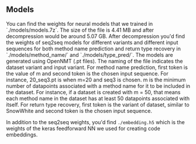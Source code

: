 
<h2>Models</h2>
You can find the weights for neural models that we trained in `./models/models.7z`. The size of the file is 4.41 MB and after decompression would be around 5.07 GB. After decompression you'd find the weights of seq2seq models for different variants and different input sequences for both method name prediction and return type recovery in `./models/method_name/` and `./models/type_pred/`. The models are generated using OpenNMT (.pt files). The naming of the file indicates the dataset variant and input variant. For method name prediction, first token is the value of m and second token is the chosen input sequence. For instance, 20_seq3.pt is when m=20 and seq3 is chosen. m is the minimum number of datapoints associated with a method name for it to be included in the dataset. For instance, if
a dataset is created with m = 50, that means each method name in the dataset has at least 50 datapoints associated with itself. For return type recovery, first token is the variant of dataset, similar to SnowWhite and second token is the chosen input sequence. 

In addition to the seq2seq weights, you'd find `./embedding.h5` which is the weights of the keras feedforward NN we used for creating code embeddings.

